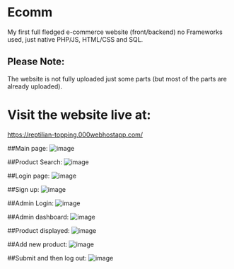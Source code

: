 # Ecomm
 My first full fledged e-commerce website (front/backend) no Frameworks used, just native PHP/JS, HTML/CSS and SQL.
 
## Please Note:
 The website is not fully uploaded just some parts (but most of the parts are already uploaded).
# Visit the website live at:
 https://reptilian-topping.000webhostapp.com/
 
 
##Main page:
 ![image](https://user-images.githubusercontent.com/95583855/227268014-6820f52a-ede1-4cbc-a33d-d73cd26ef580.png)

##Product Search:
![image](https://user-images.githubusercontent.com/95583855/227268316-7f6b2f43-7bc8-4aaa-b1b4-8d22bfe0ff30.png)

##Login page:
![image](https://user-images.githubusercontent.com/95583855/227281753-0ce7df39-1c9f-4038-be53-2257c593d0ac.png)

##Sign up:
![image](https://user-images.githubusercontent.com/95583855/227281946-57a2e2a5-2642-45a5-a073-32a9e83b461b.png)

##Admin Login:
![image](https://user-images.githubusercontent.com/95583855/227268722-759d3fa0-0992-4021-b666-053a714749c3.png)

##Admin dashboard:
![image](https://user-images.githubusercontent.com/95583855/227268833-3b6a657f-a4c8-4879-88d4-5721800629d7.png)

##Product displayed:
![image](https://user-images.githubusercontent.com/95583855/227269101-b4b73a05-8491-4516-a35e-04a8c9eb39da.png)

##Add new product:
![image](https://user-images.githubusercontent.com/95583855/227269178-d2cb9b16-df61-46b5-9ef7-16bbc687ca9c.png)

##Submit and then log out:
![image](https://user-images.githubusercontent.com/95583855/227269294-12e432ac-d216-4971-9fe8-3ae5832e02d0.png)
